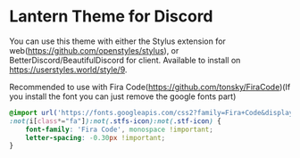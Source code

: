 # Lantern Theme for Discord 

You can use this theme with either the Stylus extension for web(https://github.com/openstyles/stylus), or BetterDiscord/BeautifulDiscord for client. Available to install on https://userstyles.world/style/9.

Recommended to use with Fira Code(https://github.com/tonsky/FiraCode)(If you install the font you can just remove the google fonts part)
```css
@import url('https://fonts.googleapis.com/css2?family=Fira+Code&display=swap');
:not(i[class*="fa"]):not(.stfs-icon):not(.stf-icon) {
    font-family: 'Fira Code', monospace !important;
    letter-spacing: -0.30px !important;
}
```
